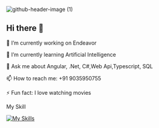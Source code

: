 
![github-header-image (1)](https://github.com/user-attachments/assets/fc2a5eb5-fee0-454b-a6ee-b9418ff952f1)



## Hi there 👋

🔭 I’m currently working on Endeavor

🌱 I’m currently learning Artificial Intelligence

💬 Ask me about Angular, .Net, C#,Web Api,Typescript, SQL

📫 How to reach me: +91 9035950755

⚡ Fun fact: I love watching movies


My Skill

[![My Skills](https://skillicons.dev/icons?i=js,ts,html,css,dotnet,angular,cs,docker,git,github,nodejs,npm,visualstudio,vscode)](https://skillicons.dev)

